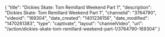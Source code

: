 {
    "title": "Dickies Skate: Tom Remillard Weekend Part 1",
    "description": "Dickies Skate: Tom Remillard Weekend Part 1",
    "channelid": "3764790",
    "videoid": "169304",
    "date_created": "1401236156",
    "date_modified": "1470261383",
    "type": "captivate",
    "layout": "channelVideo",
    "url": "\/action\/dickies-skate-tom-remillard-weekend-part-1\/3764790-169304"
}